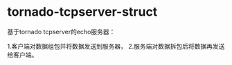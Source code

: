 # tornado-tcpserver-struct
基于tornado tcpserver的echo服务器：
  
  1.客户端对数据组包并将数据发送到服务器，
  2.服务端对数据拆包后将数据再发送给客户端。
